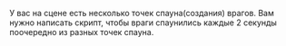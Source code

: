 У вас на сцене есть несколько точек спауна(создания) врагов.
Вам нужно написать скрипт, чтобы враги спаунились каждые 2 секунды поочередно из разных точек спауна.
